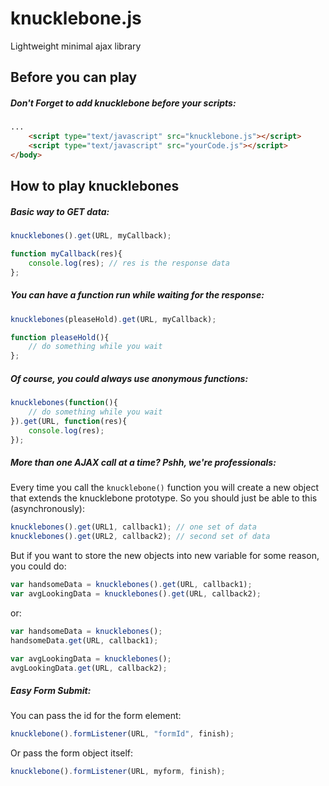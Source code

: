 # knucklebone.js
Lightweight minimal ajax library

## Before you can play
##### Don't Forget to add knucklebone __before__ your scripts:
```html
...
	<script type="text/javascript" src="knucklebone.js"></script>
	<script type="text/javascript" src="yourCode.js"></script>
</body>
```

## How to play knucklebones
##### Basic way to GET data:
```javascript
knucklebones().get(URL, myCallback);

function myCallback(res){
	console.log(res); // res is the response data
};  
```

##### You can have a function run while waiting for the response:
```javascript
knucklebones(pleaseHold).get(URL, myCallback);

function pleaseHold(){
	// do something while you wait
};
```

##### Of course, you could always use anonymous functions:
```javascript
knucklebones(function(){
	// do something while you wait
}).get(URL, function(res){
	console.log(res);
});
```

##### More than one AJAX call at a time? Pshh, we're professionals:
Every time you call the `knucklebone()` function you will create a new object that extends the knucklebone prototype.
So you should just be able to this (asynchronously): 
```javascript
knucklebones().get(URL1, callback1); // one set of data
knucklebones().get(URL2, callback2); // second set of data
```
But if you want to store the new objects into new variable for some reason, you could do: 
```javascript
var handsomeData = knucklebones().get(URL, callback1);
var avgLookingData = knucklebones().get(URL, callback2);
```
or: 
```javascript
var handsomeData = knucklebones();
handsomeData.get(URL, callback1);

var avgLookingData = knucklebones();
avgLookingData.get(URL, callback2);
```

##### Easy Form Submit:
You can pass the id for the form element:
```javascript
knucklebone().formListener(URL, "formId", finish);
```
Or pass the form object itself:
```javascript
knucklebone().formListener(URL, myform, finish);
```

